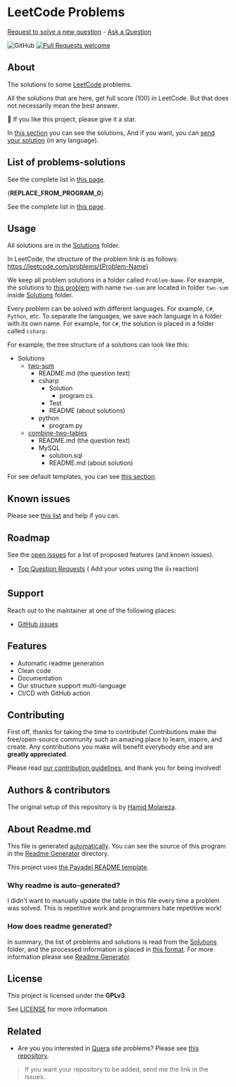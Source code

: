 # LeetCode Problems

<a href="https://github.com/HamidMolareza/LeetCode/issues/new?assignees=&labels=help%20wanted&template=02_SOLVE_REQUEST.md&title=solve%20request%3A+">
Request to solve a new question</a> -
<a href="https://github.com/HamidMolareza/LeetCode/issues/new?assignees=&labels=question&template=04_SUPPORT_QUESTION.md&title=support%3A+">
Ask a Question</a>

![GitHub](https://img.shields.io/github/license/HamidMolareza/LeetCode)
[![Pull Requests welcome](https://img.shields.io/badge/PRs-welcome-ff69b4.svg?style=flat-square)](https://github.com/HamidMolareza/LeetCode/issues?q=is%3Aissue+is%3Aopen+label%3A%22help+wanted%22)

## About

The solutions to some [LeetCode](https://leetcode.com) problems.

All the solutions that are here, get full score (100) in LeetCode. But that does not necessarily mean the best answer.

🌟 If you like this project, please give it a star.

In [this section](#list-of-problems-solutions) you can see the solutions, And if you want, you
can [send your solution](#contributing) (in any language).

## List of problems-solutions

See the complete list in [this page](docs/CompleteList.md).

{__REPLACE_FROM_PROGRAM_0__}

See the complete list in [this page](docs/CompleteList.md).

## Usage

All solutions are in the [Solutions](Solutions) folder.

In LeetCode, the structure of the problem link is as follows: https://leetcode.com/problems/{Problem-Name}

We keep all problem solutions in a folder called `Problem-Name`. For example, the solutions
to [this problem](https://leetcode.com/problems/two-sum/) with name `two-sum` are located in folder `two-sum`
inside [Solutions](Solutions/two-sum) folder.

Every problem can be solved with different languages. For example, `C#`, `Python`, etc. To separate the languages, we
save each language in a folder with its own name. For example, for `C#`, the solution is placed in a folder
called `csharp`.

For example, the tree structure of a solutions can look like this:

- Solutions
    - [two-sum](https://github.com/HamidMolareza/LeetCode/tree/master/Solutions/two-sum)
        - README.md (the question text)
        - csharp
          - Solution
            - program.cs
          - Test
          - README (about solutions)
        - python
          - program.py
    - [combine-two-tables](https://github.com/HamidMolareza/LeetCode/tree/master/Solutions/combine-two-tables/MySQL)
      - README.md (the question text)
      - MySQL
        - solution.sql
        - README.md (about solution)

For see default templates, you can see [this section](Templates).

## Known issues

Please see [this list](https://github.com/HamidMolareza/LeetCode/issues) and help if you can.

## Roadmap

See the [open issues](https://github.com/HamidMolareza/LeetCode/issues) for a list of proposed features (and known
issues).

- [Top Question Requests](https://github.com/HamidMolareza/LeetCode/issues?q=label%3Aenhancement+is%3Aopen+sort%3Areactions-%2B1-desc) (
  Add your votes using the 👍 reaction)

## Support

Reach out to the maintainer at one of the following places:

- [GitHub issues](https://github.com/HamidMolareza/LeetCode/issues/new?assignees=&labels=question&template=04_SUPPORT_QUESTION.md&title=support%3A+)

## Features

- Automatic readme generation
- Clean code
- Documentation
- Our structure support multi-language
- CI/CD with GitHub action

## Contributing

First off, thanks for taking the time to contribute! Contributions make the free/open-source community such an
amazing place to learn, inspire, and create. Any contributions you make will benefit everybody else and are **greatly
appreciated**.

Please read [our contribution guidelines](docs/CONTRIBUTING.md), and thank you for being involved!

## Authors & contributors

The original setup of this repository is by [Hamid Molareza](https://github.com/HamidMolareza).

## About Readme.md

This file is generated [automatically](.github/workflows/update-readme.yml). You can see the source of this program in
the [Readme Generator](ReadmeGenerator) directory.

This project uses [the Payadel README template](https://github.com/Payadel/Readme/).

### Why readme is auto-generated?

I didn't want to manually update the table in this file every time a problem was solved. This is repetitive work and
programmers hate repetitive work!

### How does readme generated?

In summary, the list of problems and solutions is read from the [Solutions](Solutions) folder, and the processed
information is placed in [this format](ReadmeGenerator/Data/ReadmeTemplate.md).
For more information please see [Readme Generator](ReadmeGenerator).

## License

This project is licensed under the **GPLv3**.

See [LICENSE](LICENSE) for more information.

## Related

- Are you you interested in [Quera](quera.org) site problems? Please see [this repository](https://github.com/HamidMolareza/QueraProblems).


> If you want your repository to be added, send me the link in the issues.
